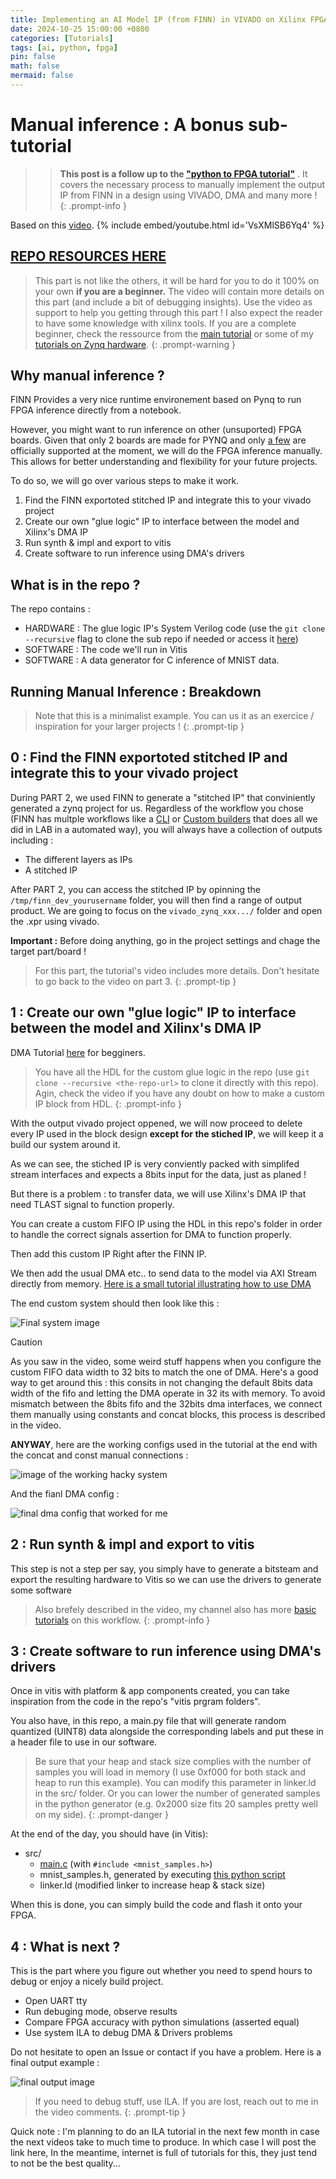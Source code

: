 ```yaml
---
title: Implementing an AI Model IP (from FINN) in VIVADO on Xilinx FPGA
date: 2024-10-25 15:00:00 +0800
categories: [Tutorials]
tags: [ai, python, fpga]
pin: false
math: false
mermaid: false
---
```


# Manual inference : A bonus sub-tutorial

>> **This post is a follow up to the ["python to FPGA tutorial"](https://0bab1.github.io/BRH/posts/PY2FPGA/)** . It covers the necessary process to manually implement the output IP from FINN in a design using VIVADO, DMA and many more !
{: .prompt-info }

Based on this [video](https://www.youtube.com/watch?v=VsXMlSB6Yq4).
{% include embed/youtube.html id='VsXMlSB6Yq4' %}

## [REPO RESOURCES HERE](https://github.com/0BAB1/BRH_Tutorials/tree/main/8%20Python%20to%20FPGA/3_manual_inference)

> This part is not like the others, it will be hard for you to do it 100% on your own **if you are a beginner.** The video will contain more details on this part (and include a bit of debugging insights). Use the video as support to help you getting through this part ! I also expect the reader to have some knowledge with xilinx tools. If you are a complete beginner, check the ressource from the [main tutorial](https://0bab1.github.io/BRH/posts/PY2FPGA/) or some of my [tutorials on Zynq hardware](https://www.youtube.com/watch?v=DQHTSelupDs&list=PLCn4eX6oSgMbgI4WERry0XnHiVysNqtGc).
{: .prompt-warning }

## Why manual inference ?

FINN Provides a very nice runtime environement based on Pynq to run FPGA inference directly from a notebook.

However, you might want to run inference on other (unsuported) FPGA boards. Given that only 2 boards are made for PYNQ and only [a few](https://www.pynq.io/boards.html) are officially supported at the moment, we will do the FPGA inference manually.
This allows for better understanding and flexibility for your future projects.

To do so, we will go over various steps to make it work.

1. Find the FINN exportoted stitched IP and integrate this to your vivado project
2. Create our own "glue logic" IP to interface between the model and Xilinx's DMA IP
3. Run synth & impl and export to vitis
4. Create software to run inference using DMA's drivers

## What is in the repo ?

The repo contains :

- HARDWARE : The glue logic IP's System Verilog code (use  the ```git clone --recursive``` flag to clone the sub repo if needed or access it [here](https://github.com/0BAB1/Axi-Stream-FIFO-for-FINN))
- SOFTWARE : The code we'll run in Vitis
- SOFTWARE : A data generator for C inference of MNIST data.

## Running Manual Inference : Breakdown

> Note that this is a minimalist example. You can us it as an exercice / inspiration for your larger projects !
{: .prompt-tip }

## 0 : Find the FINN exportoted stitched IP and integrate this to your vivado project

During PART 2, we used FINN to generate a "stitched IP" that conviniently generated a zynq project for us. Regardless of the workflow you chose (FINN has multple workflows like a [CLI](https://finn.readthedocs.io/en/latest/command_line.html) or [Custom builders](https://finn.readthedocs.io/en/latest/command_line.html) that does all we did in LAB in a automated way), you will always have a collection of outputs including :

- The different layers as IPs
- A stitched IP

After PART 2, you can access the stitched IP by opinning the ```/tmp/finn_dev_yourusername``` folder, you will then find a range of output product.
We are going to focus on the ```vivado_zynq_xxx.../``` folder and open the .xpr using vivado.

**Important :** Before doing anything, go in the project settings and chage the target part/board !

> For this part, the tutorial's video includes more details. Don't hesitate to go back to the video on part 3.
{: .prompt-tip }

## 1 : Create our own "glue logic" IP to interface between the model and Xilinx's DMA IP

DMA Tutorial [here](https://www.youtube.com/watch?v=aySO9jCKj9g) for begginers.

> You have all the HDL for the custom glue logic in the repo (use g```it clone --recursive <the-repo-url>``` to clone it directly with this repo). Agin, check the video if you have any doubt on how to make a custom IP block from HDL.
{: .prompt-info }

With the output vivado project oppened, we will now proceed to delete every IP used in the block design **except for the stiched IP**, we will keep it a build our system around it.

As we can see, the stiched IP is very conviently packed with simplifed stream interfaces and expects a 8bits input for the data, just as planed !

But there is a problem : to transfer data, we will use Xilinx's DMA IP that need TLAST signal to function properly.

You can create a custom FIFO IP using the HDL in this repo's folder in order to handle the correct signals assertion for DMA to function properly.

Then add this custom IP Right after the FINN IP.

We then add the usual DMA etc.. to send data to the model via AXI Stream directly from memory. [Here is a small tutorial illustrating how to use DMA](https://www.youtube.com/watch?v=aySO9jCKj9g)

The end custom system should then look like this :

![Final system image](https://raw.githubusercontent.com/0BAB1/BRH_Tutorials/refs/heads/main/8%20Python%20to%20FPGA/3_manual_inference/final_custom_system.png)

> [!CAUTION]
> As you saw in the video, some weird stuff happens when you configure the custom FIFO data width to 32 bits to match the one of DMA. Here's a good way to get around this : 
> this consits in not changing the default 8bits data width of the fifo and letting the DMA operate in 32 its with memory.
> To avoid mismatch between the 8bits fifo and the 32bits dma interfaces, we connect them manually using constants and concat blocks, this process is
> described in the video.

**ANYWAY**, here are the working configs used in the tutorial at the end with the concat and const manual connections :

![image of the working hacky system](https://raw.githubusercontent.com/0BAB1/BRH_Tutorials/refs/heads/main/8%20Python%20to%20FPGA/3_manual_inference/hack_bug.png)

And the fianl DMA config :

![final dma config that worked for me](https://raw.githubusercontent.com/0BAB1/BRH_Tutorials/refs/heads/main/8%20Python%20to%20FPGA/3_manual_inference/working_dma_config.png)

## 2 : Run synth & impl and export to vitis

This step is not a step per say, you simply have to generate a bitsteam and export the resulting hardware to Vitis so we can use the drivers to generate some software

> Also brefely described in the video, my channel also has more [basic tutorials](https://www.youtube.com/watch?v=zJJTxOT37K4) on this workflow.
{: .prompt-info }

## 3 : Create software to run inference using DMA's drivers

Once in vitis with platform & app components created, you can take inspiration from the code in the repo's "vitis prgram folders".

You also have, in this repo, a main.py file that will generate random quantized (UINT8) data alongside the corresponding labels and put these in a header file to use in our software.

> Be sure that your heap and stack size complies with the number of samples you will load in memory (I use 0xf000 for both stack and heap to run this example). You can modify this parameter in linker.ld in the src/ folder. Or you can lower the number of generated samples in the python generator (e.g. 0x2000 size fits 20 samples pretty well on my side).
{: .prompt-danger }

At the end of the day, you should have (in Vitis):

- src/
  - [main.c](https://github.com/0BAB1/BRH_Tutorials/blob/main/8%20Python%20to%20FPGA/3_manual_inference/vitis_software/main.c) (with ```#include <mnist_samples.h>```)
  - mnist_samples.h, generated by executing [this python script](https://github.com/0BAB1/BRH_Tutorials/blob/main/8%20Python%20to%20FPGA/3_manual_inference/vitis_software/generate_test_data.py)
  - linker.ld (modified linker to increase heap & stack size)

When this is done, you can simply build the code and flash it onto your FPGA.

## 4 : What is next ?

This is the part where you figure out whether you need to spend hours to debug or enjoy a nicely build project.

- Open UART tty
- Run debuging mode, observe results
- Compare FPGA accuracy with python simulations (asserted equal)
- Use system ILA to debug DMA & Drivers problems

Do not hesitate to open an Issue or contact if you have a problem. Here is a final output example :

![final output image](https://raw.githubusercontent.com/0BAB1/BRH_Tutorials/refs/heads/main/8%20Python%20to%20FPGA/3_manual_inference/final_output.png)

> If you need to debug stuff, use ILA. If you are lost, reach out to me in the video comments.
{: .prompt-tip }

Quick note : I'm planning to do an ILA tutorial in the next few month in case the next videos take to much time to produce. In which case I will post the link here, In the meantime, internet is full of tutorials for this, they just tend to not be the best quality...

